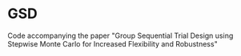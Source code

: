 # GSD
Code accompanying the paper "Group Sequential Trial Design using Stepwise Monte Carlo for Increased Flexibility and Robustness"
